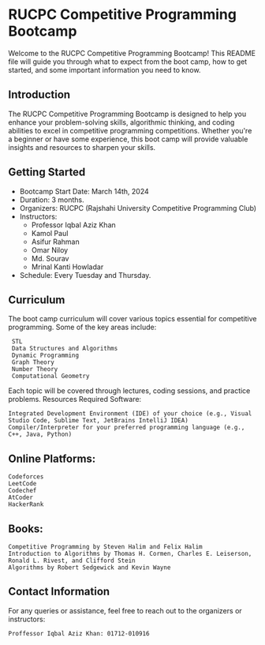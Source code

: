 # RUCPC Competitive Programming Bootcamp

Welcome to the RUCPC Competitive Programming Bootcamp! This README file will guide you through what to expect from the boot camp, how to get started, and some important information you need to know.

## Introduction

The RUCPC Competitive Programming Bootcamp is designed to help you enhance your problem-solving skills, algorithmic thinking, and coding abilities to excel in competitive programming competitions. Whether you're a beginner or have some experience, this boot camp will provide valuable insights and resources to sharpen your skills.

## Getting Started

- Bootcamp Start Date: March 14th, 2024
- Duration: 3 months.
- Organizers: RUCPC (Rajshahi University Competitive Programming Club)
- Instructors:
     - Professor Iqbal Aziz Khan
     - Kamol Paul
     - Asifur Rahman
     - Omar Niloy
     - Md. Sourav
     - Mrinal Kanti Howladar
- Schedule: Every Tuesday and Thursday.

## Curriculum

The boot camp curriculum will cover various topics essential for competitive programming. Some of the key areas include:

     STL
     Data Structures and Algorithms
     Dynamic Programming
     Graph Theory
     Number Theory
     Computational Geometry

Each topic will be covered through lectures, coding sessions, and practice problems.
Resources
Required Software:

    Integrated Development Environment (IDE) of your choice (e.g., Visual Studio Code, Sublime Text, JetBrains IntelliJ IDEA)
    Compiler/Interpreter for your preferred programming language (e.g., C++, Java, Python)

## Online Platforms:

    Codeforces
    LeetCode
    Codechef
    AtCoder
    HackerRank

## Books:

    Competitive Programming by Steven Halim and Felix Halim
    Introduction to Algorithms by Thomas H. Cormen, Charles E. Leiserson, Ronald L. Rivest, and Clifford Stein
    Algorithms by Robert Sedgewick and Kevin Wayne

## Contact Information

For any queries or assistance, feel free to reach out to the organizers or instructors:

    Proffessor Iqbal Aziz Khan: 01712-010916


